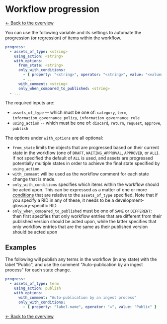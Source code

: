# Workflow progression

[<- Back to the overview](../README.md)

You can use the following variable and its settings to automate the progression (or regression) of items within the workflow.

```yml
progress:
  - assets_of_type: <string>
    using_action: <string>
    with_options:
      from_state: <string>
      only_with_conditions:
        - { property: "<string>", operator: "<string>", value: "<value>" }
        - ...
      with_comment: <string>
      only_when_compared_to_published: <string>
  - ...
```

The required inputs are:

- `assets_of_type` -- which must be one of: `category`, `term`, `information_governance_policy`, `information_governance_rule`
- `using_action` -- which must be one of: `discard`, `return`, `request`, `approve`, `publish`

The options under `with_options` are all optional:

- `from_state` limits the objects that are progressed based on their current state in the workflow (one of `DRAFT`, `WAITING_APPROVAL`, `APPROVED`, or `ALL`). If not specified the default of `ALL` is used, and assets are progressed potentially multiple states in order to achieve the final state specified by `using_action`.
- `with_comment` will be used as the workflow comment for each state change that is made.
- `only_with_conditions` specifies which items within the workflow should be acted upon.  This can be expressed as a matter of one or more [conditions](conditions.md) that are relative to the `assets_of_type` specified. Note that if you specify a RID in any of these, it needs to be a development-glossary-specific RID.
- `only_when_compared_to_published` must be one of `SAME` or `DIFFERENT`: then first specifies that only workflow entries that are different from their published version should be acted upon, while the latter specifies that only workflow entries that are the same as their published version should be acted upon

## Examples

The following will publish any terms in the workflow (in any state) with the label "Public", and use the comment "Auto-publication by an ingest process" for each state change.

```yml
progress:
  - assets_of_type: term
    using_action: publish
    with_options:
      with_comment: "Auto-publication by an ingest process"
      only_with_conditions:
        - { property: "label.name", operator: "=", value: "Public" }
```

[<- Back to the overview](../README.md)
